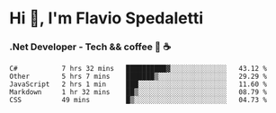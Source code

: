 # Hi 👋, I'm Flavio Spedaletti
### .Net Developer - Tech && coffee 🤖 ☕

<!--START_SECTION:waka-->
```text
C#           7 hrs 32 mins   ██████████▓░░░░░░░░░░░░░░   43.12 % 
Other        5 hrs 7 mins    ███████▒░░░░░░░░░░░░░░░░░   29.29 % 
JavaScript   2 hrs 1 min     ███░░░░░░░░░░░░░░░░░░░░░░   11.60 % 
Markdown     1 hr 32 mins    ██▒░░░░░░░░░░░░░░░░░░░░░░   08.79 % 
CSS          49 mins         █▒░░░░░░░░░░░░░░░░░░░░░░░   04.73 % 
```
<!--END_SECTION:waka-->

<!--
[![Top Langs](https://github-readme-stats.vercel.app/api/top-langs/?username=flaviospedaletti&layout=compact&theme=radical)](https://github.com/anuraghazra/github-readme-stats)
-->

<!--
**FlavioSpedaletti/FlavioSpedaletti** is a ✨ _special_ ✨ repository because its `README.md` (this file) appears on your GitHub profile.

Here are some ideas to get you started:

- 🔭 I’m currently working on ...
- 🌱 I’m currently learning ...
- 👯 I’m looking to collaborate on ...
- 🤔 I’m looking for help with ...
- 💬 Ask me about ...
- 📫 How to reach me: ...
- 😄 Pronouns: ...
- ⚡ Fun fact: ...
-->
